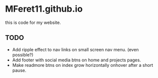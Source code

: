 # MFeret11.github.io
this is code for my website.
## TODO
- Add ripple effect to nav links on small screen nav menu. (even possible?)
- Add footer with social media btns on home and projects pages.
- Make readmore btns on index grow horizontally onhover after a short pause.
